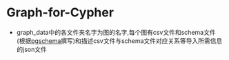 # Graph-for-Cypher
* graph_data中的各文件夹名字为图的名字,每个图有csv文件和schema文件(根据[pgschema](https://github.com/domel/pgschema)撰写)和描述csv文件与schema文件对应关系等导入所需信息的json文件